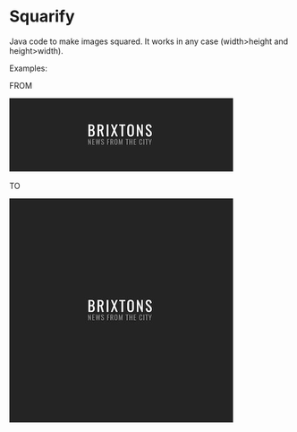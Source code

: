 # Squarify
Java code to make images squared. It works in any case (width>height and height>width).

Examples:

FROM

![Alt text](Examples/example.jpg?raw=true "Original image")

TO

![Alt text](Examples/example.jpg_squared.jpg?raw=true "Original image")
